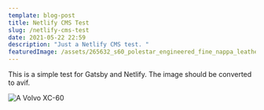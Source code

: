 ```yaml
---
template: blog-post
title: Netlify CMS Test
slug: /netlify-cms-test
date: 2021-05-22 22:59
description: "Just a Netlify CMS test. "
featuredImage: /assets/265632_s60_polestar_engineered_fine_nappa_leather_graphite_open_grid_textile.jpg
---
```

This is a simple test for Gatsby and Netlify. The image should be converted to avif.



![A Volvo XC-60](/assets/avolvo-xc60-a.jpg)
